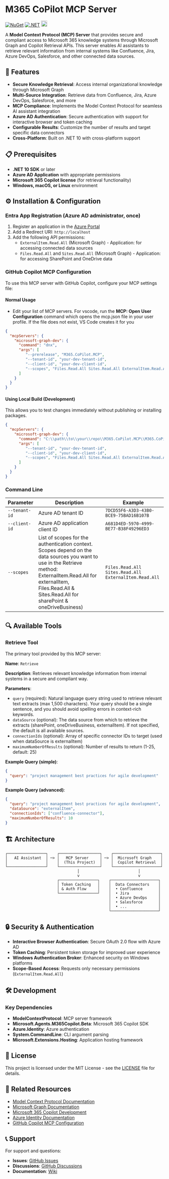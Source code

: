 # M365 CoPilot MCP Server

[![NuGet](https://img.shields.io/badge/NuGet-004880?logo=nuget&logoColor=fff)](https://www.nuget.org/packages/M365.CoPilot.MCP)
[![.NET](https://img.shields.io/badge/.NET-10.0-purple.svg)](https://dotnet.microsoft.com/)
<img src="https://upload.wikimedia.org/wikipedia/commons/0/0e/Model_Context_Protocol_logo.png" width="19" alt="MCP"/>

A **Model Context Protocol (MCP) Server** that provides secure and compliant access to Microsoft 365 knowledge systems through Microsoft Graph and Copilot Retrieval APIs. This server enables AI assistants to retrieve relevant information from internal systems like Confluence, Jira, Azure DevOps, Salesforce, and other connected data sources.

## 🚀 Features

- **Secure Knowledge Retrieval**: Access internal organizational knowledge through Microsoft Graph
- **Multi-Source Integration**: Retrieve data from Confluence, Jira, Azure DevOps, Salesforce, and more
- **MCP Compliance**: Implements the Model Context Protocol for seamless AI assistant integration
- **Azure AD Authentication**: Secure authentication with support for interactive browser and token caching
- **Configurable Results**: Customize the number of results and target specific data connectors
- **Cross-Platform**: Built on .NET 10 with cross-platform support

## 📋 Prerequisites

- **.NET 10 SDK** or later
- **Azure AD Application** with appropriate permissions
- **Microsoft 365 Copilot license** (for retrieval functionality)
- **Windows, macOS, or Linux** environment

## ⚙️ Installation & Configuration

### Entra App Registration (Azure AD administrator, once)

1. Register an application in the [Azure Portal](https://portal.azure.com/)
2. Add a Redirect URI: `http://localhost`
3. Add the following API permissions:
   - `ExternalItem.Read.All` (Microsoft Graph) - Application: for accessing connected data sources
   - `Files.Read.All` and `Sites.Read.All` (Microsoft Graph) - Application: for accessing SharePoint and OneDrive data

### GitHub Copilot MCP Configuration

To use this MCP server with GitHub Copilot, configure your MCP settings file:

#### Normal Usage

- Edit your list of MCP servers. For vscode, run the **MCP: Open User Configuration** command which opens the mcp.json file in your user profile. If the file does not exist, VS Code creates it for you

```json
{
  "mcpServers": {
    "microsoft-graph-dev": {
      "command": "dnx",
      "args": [
         "--prerelease", "M365.CoPilot.MCP",
         "--tenant-id", "your-dev-tenant-id",
         "--client-id", "your-dev-client-id",
         "--scopes", "Files.Read.All Sites.Read.All ExternalItem.Read.All"
      ]
    }
  }
}
```

#### Using Local Build (Development)
This allows you to test changes immediately without publishing or installing packages.
```json
{
  "mcpServers": {
    "microsoft-graph-dev": {
      "command": "C:\\path\\to\\your\\repo\\M365.CoPilot.MCP\\M365.CoPilot.MCP\\bin\\Debug\\net10.0\\M365.CoPilot.MCP.exe",
      "args": [
         "--tenant-id", "your-dev-tenant-id",
         "--client-id", "your-dev-client-id",
         "--scopes", "Files.Read.All Sites.Read.All ExternalItem.Read.All"
      ]
    }
  }
}
```

### Command Line

| Parameter | Description | Example |
|-----------|-------------|---------------|
| `--tenant-id` | Azure AD tenant ID | `7DCD55F6-A3D3-43B0-BCE9-75BAD16B107B` |
| `--client-id` | Azure AD application client ID | `A681D4ED-5970-4999-BE77-B38F49296ED3` |
| `--scopes` | List of scopes for the authentication context. Scopes depend on the data sources you want to use in the Retrieve method: ExternalItem.Read.All for externalItem, Files.Read.All & Sites.Read.All for sharePoint & oneDriveBusiness) | `Files.Read.All Sites.Read.All ExternalItem.Read.All` |

## 🔍 Available Tools

### Retrieve Tool

The primary tool provided by this MCP server:

**Name**: `Retrieve`

**Description**: Retrieves relevant knowledge information from internal systems in a secure and compliant way.

**Parameters**:
- `query` (required): Natural language query string used to retrieve relevant text extracts (max 1,500 characters). Your query should be a single sentence, and you should avoid spelling errors in context-rich keywords.
- `dataSource` (optional): The data source from which to retrieve the extracts (sharePoint, oneDriveBusiness, externalItem). If not specified, the default is all available sources.
- `connectionIds` (optional): Array of specific connector IDs to target (used when dataSource is externalItem)
- `maximumNumberOfResults` (optional): Number of results to return (1-25, default: 25)

**Example Query (simple)**:
```json
{
  "query": "project management best practices for agile development"
}
```

**Example Query (advanced)**:
```json
{
  "query": "project management best practices for agile development",
  "dataSource": "externalItem",
  "connectionIds": ["confluence-connector"],
  "maximumNumberOfResults": 10
}
```

## 🏗️ Architecture

```
┌─────────────────┐    ┌──────────────────┐    ┌─────────────────────┐
│   AI Assistant  │ ─> │   MCP Server     │ ─> │  Microsoft Graph    │
│                 │    │  (This Project)  │    │  Copilot Retrieval  │
└─────────────────┘    └──────────────────┘    └─────────────────────┘
                                │                          │
                                v                          v
                       ┌─────────────────┐    ┌─────────────────────┐
                       │ Token Caching   │    │  Data Connectors    │
                       │ & Auth Flow     │    │  • Confluence       │
                       └─────────────────┘    │  • Jira             │
                                              │  • Azure DevOps     │
                                              │  • Salesforce       │
                                              │  • ...              │
                                              └─────────────────────┘
```

## 🔒 Security & Authentication

- **Interactive Browser Authentication**: Secure OAuth 2.0 flow with Azure AD
- **Token Caching**: Persistent token storage for improved user experience
- **Windows Authentication Broker**: Enhanced security on Windows platforms
- **Scope-Based Access**: Requests only necessary permissions (`ExternalItem.Read.All`)

## 🛠️ Development

### Key Dependencies

- **ModelContextProtocol**: MCP server framework
- **Microsoft.Agents.M365Copilot.Beta**: Microsoft 365 Copilot SDK
- **Azure.Identity**: Azure authentication
- **System.CommandLine**: CLI argument parsing
- **Microsoft.Extensions.Hosting**: Application hosting framework

## 📄 License

This project is licensed under the MIT License - see the [LICENSE](LICENSE) file for details.

## 🔗 Related Resources

- [Model Context Protocol Documentation](https://modelcontextprotocol.io/)
- [Microsoft Graph Documentation](https://docs.microsoft.com/en-us/graph/)
- [Microsoft 365 Copilot Development](https://docs.microsoft.com/en-us/copilot/)
- [Azure Identity Documentation](https://docs.microsoft.com/en-us/dotnet/api/azure.identity)
- [GitHub Copilot MCP Configuration](https://docs.github.com/en/copilot)

## 📞 Support

For support and questions:

- **Issues**: [GitHub Issues](https://github.com/your-org/Microsoft.Graph.MCP/issues)
- **Discussions**: [GitHub Discussions](https://github.com/your-org/Microsoft.Graph.MCP/discussions)
- **Documentation**: [Wiki](https://github.com/your-org/Microsoft.Graph.MCP/wiki)

